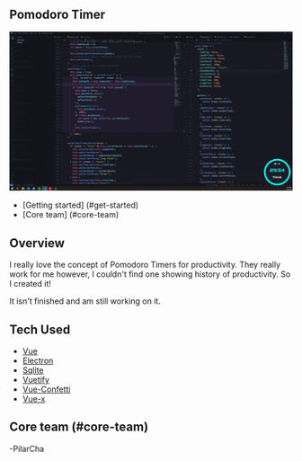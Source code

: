 ## Pomodoro Timer

![Pomodoro Timer Demo](public/gifs/mainintro.gif)

- [Getting started] (#get-started)
- [Core team] (#core-team)

## Overview

I really love the concept of Pomodoro Timers for productivity. They really work for me however, I couldn't find one showing history of productivity. So I created it!

It isn't finished and am still working on it.

## Tech Used

- [Vue](https://github.com/vuejs)
- [Electron](https://github.com/electron/)
- [Sqlite](https://www.npmjs.com/package/sqlite)
- [Vuetify](https://github.com/vuetifyjs/vuetify)
- [Vue-Confetti](https://github.com/alexandermendes/vue-confetti)
- [Vue-x](https://github.com/vuejs/vuex)

## Core team (#core-team)

-PilarCha
